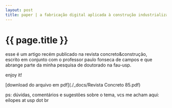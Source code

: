 ```yaml
---
layout: post
title: paper | a fabricação digital aplicada à construção industrializada
---
```


{{ page.title }}
================

esse é um artigo recém publicado na revista concreto&construção,  
escrito em conjunto com o professor paulo fonseca de campos e que  
abrange parte da minha pesquisa de doutorado na fau-usp.

enjoy it!

[download do arquivo em pdf](./_docs/Revista Concreto 85.pdf)

ps: dúvidas, comentários e sugestões sobre o tema, vcs me acham aqui:  
eilopes at usp dot br